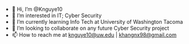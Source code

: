 - 👋 Hi, I’m @Knguye10
- 👀 I’m interested in IT; Cyber Security
- 🌱 I’m currently learning Info Tech at University of Washington Tacoma
- 💞️ I’m looking to collaborate on any future Cyber Security project
- 📫 How to reach me at knguye10@uw.edu | khangnx98@gmail.com

<!---
Knguye10/Knguye10 is a ✨ special ✨ repository because its `README.md` (this file) appears on your GitHub profile.
You can click the Preview link to take a look at your changes.
--->
